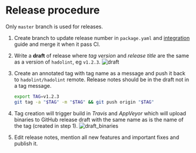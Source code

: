 # Release procedure

Only `master` branch is used for releases.

1.  Create branch to update release number in `package.yaml` and
    [integration](INTEGRATION.md) guide and merge it when it pass CI.

1.  Write a **draft** of release where _tag version_ and _release title_ are
    the same as a version of `hadolint`, eg `v1.2.3`.
    ![draft](https://user-images.githubusercontent.com/18702153/32983073-f7477820-cc86-11e7-92c6-fabfc1223a25.png)

1.  Create an annotated tag with tag name as a message and push it back to
    `hadolint/hadolint` remote. Release notes should be in the draft not
    in a tag message.

    ```bash
    export TAG=v1.2.3
    git tag -a "$TAG" -m "$TAG" && git push origin "$TAG"
    ```

1.  Tag creation will trigger build in _Travis_ and _AppVeyor_ which will upload
    binaries to GitHub release draft with the same name as is the name
    of the tag (created in step 1).
    ![draft_binaries](https://user-images.githubusercontent.com/18702153/32983247-7692d528-cc89-11e7-9340-2af1434a6bdf.png)

1.  Edit release notes, mention all new features and important fixes and
    publish it.
